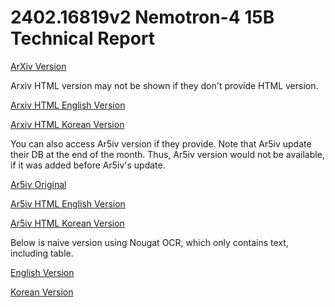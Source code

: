 # 2402.16819v2 Nemotron-4 15B Technical Report

[ArXiv Version](https://arxiv.org/abs/2402.16819v2)

Arxiv HTML version may not be shown if they don't provide HTML version.

[Arxiv HTML English Version](https://raw.githack.com/kh-kim/arxiv-translator/master/papers/2402.16819v2/paper.raw.en.html)

[Arxiv HTML Korean Version](https://raw.githack.com/kh-kim/arxiv-translator/master/papers/2402.16819v2/paper.raw.ko.html)

You can also access Ar5iv version if they provide.
Note that Ar5iv update their DB at the end of the month.
Thus, Ar5iv version would not be available, if it was added before Ar5iv's update.

[Ar5iv Original](https://ar5iv.org/abs/2402.16819v2)

[Ar5iv HTML English Version](https://raw.githack.com/kh-kim/arxiv-translator/master/papers/2402.16819v2/paper.ar5iv.en.html)

[Ar5iv HTML Korean Version](https://raw.githack.com/kh-kim/arxiv-translator/master/papers/2402.16819v2/paper.ar5iv.ko.html)

Below is naive version using Nougat OCR, which only contains text, including table.

[English Version](https://raw.githack.com/kh-kim/arxiv-translator/master/papers/2402.16819v2/paper.en.html)

[Korean Version](https://raw.githack.com/kh-kim/arxiv-translator/master/papers/2402.16819v2/paper.ko.html)